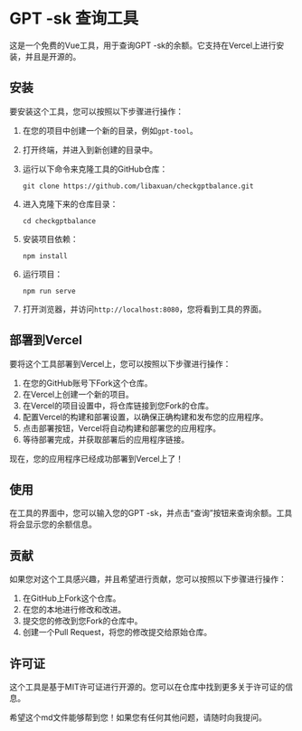 # GPT -sk 查询工具

这是一个免费的Vue工具，用于查询GPT -sk的余额。它支持在Vercel上进行安装，并且是开源的。

## 安装

要安装这个工具，您可以按照以下步骤进行操作：

1. 在您的项目中创建一个新的目录，例如`gpt-tool`。
2. 打开终端，并进入到新创建的目录中。
3. 运行以下命令来克隆工具的GitHub仓库：

   ```
   git clone https://github.com/libaxuan/checkgptbalance.git
   ```

4. 进入克隆下来的仓库目录：

   ```
   cd checkgptbalance
   ```

5. 安装项目依赖：

   ```
   npm install
   ```

6. 运行项目：

   ```
   npm run serve
   ```

7. 打开浏览器，并访问`http://localhost:8080`，您将看到工具的界面。

## 部署到Vercel

要将这个工具部署到Vercel上，您可以按照以下步骤进行操作：

1. 在您的GitHub账号下Fork这个仓库。
2. 在Vercel上创建一个新的项目。
3. 在Vercel的项目设置中，将仓库链接到您Fork的仓库。
4. 配置Vercel的构建和部署设置，以确保正确构建和发布您的应用程序。
5. 点击部署按钮，Vercel将自动构建和部署您的应用程序。
6. 等待部署完成，并获取部署后的应用程序链接。

现在，您的应用程序已经成功部署到Vercel上了！

## 使用

在工具的界面中，您可以输入您的GPT -sk，并点击“查询”按钮来查询余额。工具将会显示您的余额信息。

## 贡献

如果您对这个工具感兴趣，并且希望进行贡献，您可以按照以下步骤进行操作：

1. 在GitHub上Fork这个仓库。
2. 在您的本地进行修改和改进。
3. 提交您的修改到您Fork的仓库中。
4. 创建一个Pull Request，将您的修改提交给原始仓库。

## 许可证

这个工具是基于MIT许可证进行开源的。您可以在仓库中找到更多关于许可证的信息。

希望这个md文件能够帮到您！如果您有任何其他问题，请随时向我提问。

